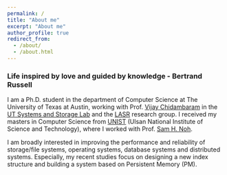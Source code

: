 ```yaml
---
permalink: /
title: "About me"
excerpt: "About me"
author_profile: true
redirect_from: 
  - /about/
  - /about.html
---
```


### Life inspired by love and guided by knowledge - Bertrand Russell

I am a Ph.D. student in the department of Computer Science at The University of Texas at Austin, working with Prof. [Vijay Chidambaram](http://www.cs.utexas.edu/~vijay/) in the [UT Systems and Storage Lab](https://utsaslab.github.io/) and the [LASR](https://www.cs.utexas.edu/lasr/) research group. I received my masters in Computer Science from [UNIST](https://www.unist.ac.kr/) (Ulsan National Institute of Science and Technology), where I worked with Prof. [Sam H. Noh](http://next.unist.ac.kr/professor).

I am broadly interested in improving the performance and reliability of storage/file systems, operating systems, database systems and distributed systems. Especially, my recent studies focus on designing a new index structure and building a system based on Persistent Memory (PM).
